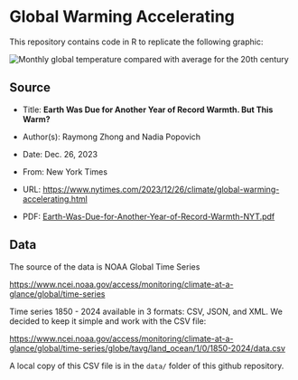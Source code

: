 # Global Warming Accelerating


This repository contains code in R to replicate the following graphic:

  

![Monthly global temperature compared with average for the 20th
century](source/monthly-global-temperature-against-20th-century.png)

## Source

- Title: **Earth Was Due for Another Year of Record Warmth. But This
  Warm?**

- Author(s): Raymong Zhong and Nadia Popovich

- Date: Dec. 26, 2023

- From: New York Times

- URL:
  <https://www.nytimes.com/2023/12/26/climate/global-warming-accelerating.html>

- PDF:
  [Earth-Was-Due-for-Another-Year-of-Record-Warmth-NYT.pdf](source/Earth-Was-Due-for-Another-Year-of-Record-Warmth-NYT.pdf)

## Data

The source of the data is NOAA Global Time Series

<https://www.ncei.noaa.gov/access/monitoring/climate-at-a-glance/global/time-series>

Time series 1850 - 2024 available in 3 formats: CSV, JSON, and XML. We
decided to keep it simple and work with the CSV file:

<https://www.ncei.noaa.gov/access/monitoring/climate-at-a-glance/global/time-series/globe/tavg/land_ocean/1/0/1850-2024/data.csv>

A local copy of this CSV file is in the `data/` folder of this github
repository.
